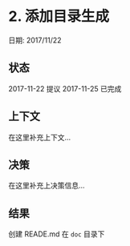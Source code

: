 # 2. 添加目录生成

日期: 2017/11/22

## 状态

2017-11-22 提议
2017-11-25 已完成

## 上下文

在这里补充上下文...

## 决策

在这里补充上决策信息...

## 结果

创建 READE.md 在 ``doc`` 目录下
